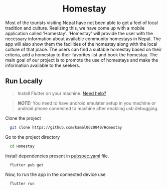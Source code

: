 <h1 align="center" style="border: 0;">Homestay</h1>

Most of the tourists visiting Nepal have not been able to get a feel of local tradition and culture. Realizing this, we have come up with a mobile application called 'Homestay'. 'Homestay' will provide the user with the necessary information about available community homestays in Nepal. The app will also show them the facilities of the homestay along with the local culture of that place. The users can find a suitable homestay based on their criteria, add a homestay to their favorites list and book the homestay. The main goal of our project is to promote the use of homestays and make the information available to the seekers.


## Run Locally

> Install Flutter on your machine. [Need help?](https://docs.flutter.dev/get-started/install)

> **_NOTE:_** You need to have android emulater setup in you machine or android phone connected to machine after enabling usb debugging.

Clone the project

```bash
  git clone https://github.com/kamal0620040/Homestay
```

Go to the project directory

```bash
  cd Homestay
```

Install dependencies present in [pubspec.yaml](https://github.com/kamal0620040/Homestay/blob/master/pubspec.yaml) file.

```bash
  flutter pub get
```
Now, to run the app in the connected device use

```bash
  flutter run
```
